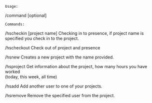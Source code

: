     Usage:
/command <required> [optional]

    Commands:

/hscheckin [project name]
    Checking in to presence, if project name is specified you check in to the project.

/hscheckout
    Check out of project and presence

/hsnew <name>
    Creates a new project with the name provided.

/hsproject <projectname>
    Get information about the project, how many hours you have worked  
    (today, this week, all time)

/hsadd <username> <project>
    Add another user to one of your projects.

/hsremove <username> <project>
    Remove the specified user from the project.